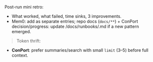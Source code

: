 Post-run mini retro:
- What worked, what failed, time sinks, 3 improvements.
- Mem0: add as separate entries; repo docs (`docs/**`) + ConPort decision/progress: update /docs/runbooks/<topic>.md if a new pattern emerged.

> Token thrift:
- **ConPort**: prefer summaries/search with small `limit` (3–5) before full context.
